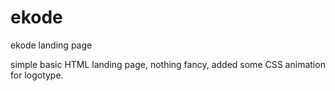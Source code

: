 # ekode
ekode landing page


simple basic HTML landing page, nothing fancy, added some CSS animation for logotype.
